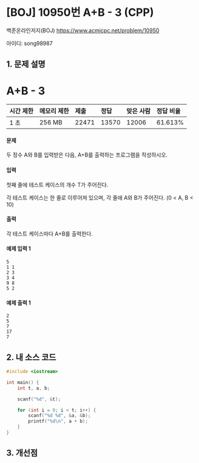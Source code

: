 # [BOJ] 10950번 A+B - 3 (CPP)

백준온라인저지(BOJ) https://www.acmicpc.net/problem/10950

아이디: song98987



## 1. 문제 설명

# A+B - 3

| 시간 제한 | 메모리 제한 | 제출  | 정답  | 맞은 사람 | 정답 비율 |
| :-------- | :---------- | :---- | :---- | :-------- | :-------- |
| 1 초      | 256 MB      | 22471 | 13570 | 12006     | 61.613%   |

#### 문제

두 정수 A와 B를 입력받은 다음, A+B를 출력하는 프로그램을 작성하시오.

#### 입력

첫째 줄에 테스트 케이스의 개수 T가 주어진다.

각 테스트 케이스는 한 줄로 이루어져 있으며, 각 줄에 A와 B가 주어진다. (0 < A, B < 10)

#### 출력

각 테스트 케이스마다 A+B를 출력한다.



#### 예제 입력 1

```
5
1 1
2 3
3 4
9 8
5 2
```

#### 예제 출력 1

```
2
5
7
17
7
```



## 2. 내 소스 코드

```C++
#include <iostream>

int main() {
	int t, a, b;

	scanf("%d", &t);

	for (int i = 0; i < t; i++) {
		scanf("%d %d", &a, &b);
		printf("%d\n", a + b);
	}
}
```



## 3. 개선점

